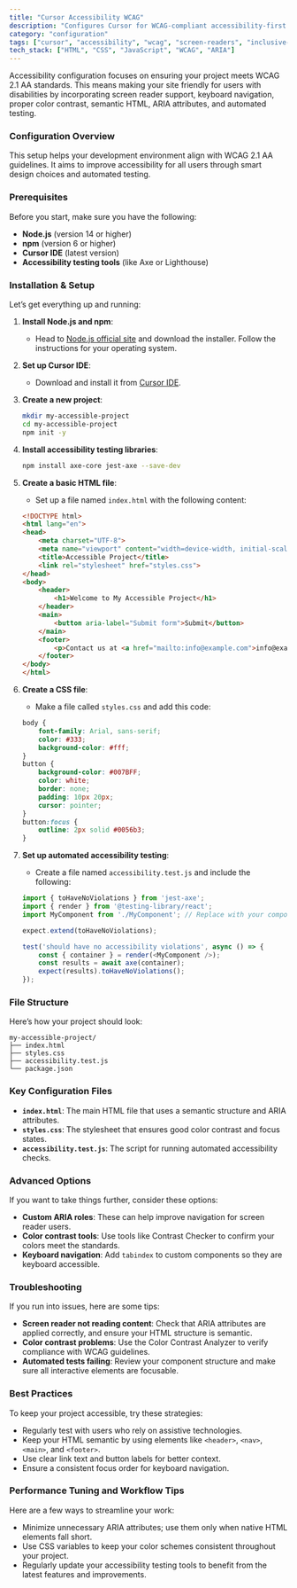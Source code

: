 ```yaml
---
title: "Cursor Accessibility WCAG"
description: "Configures Cursor for WCAG-compliant accessibility-first development with screen reader support and inclusive design patterns."
category: "configuration"
tags: ["cursor", "accessibility", "wcag", "screen-readers", "inclusive-design", "a11y"]
tech_stack: ["HTML", "CSS", "JavaScript", "WCAG", "ARIA"]
---
```


Accessibility configuration focuses on ensuring your project meets WCAG 2.1 AA standards. This means making your site friendly for users with disabilities by incorporating screen reader support, keyboard navigation, proper color contrast, semantic HTML, ARIA attributes, and automated testing.

### Configuration Overview
This setup helps your development environment align with WCAG 2.1 AA guidelines. It aims to improve accessibility for all users through smart design choices and automated testing.

### Prerequisites
Before you start, make sure you have the following:
- **Node.js** (version 14 or higher)
- **npm** (version 6 or higher)
- **Cursor IDE** (latest version)
- **Accessibility testing tools** (like Axe or Lighthouse)

### Installation & Setup
Let’s get everything up and running:

1. **Install Node.js and npm**:
   - Head to [Node.js official site](https://nodejs.org/) and download the installer. Follow the instructions for your operating system.

2. **Set up Cursor IDE**:
   - Download and install it from [Cursor IDE](https://cursor.so/).

3. **Create a new project**:
   ```bash
   mkdir my-accessible-project
   cd my-accessible-project
   npm init -y
   ```

4. **Install accessibility testing libraries**:
   ```bash
   npm install axe-core jest-axe --save-dev
   ```

5. **Create a basic HTML file**:
   - Set up a file named `index.html` with the following content:
   ```html
   <!DOCTYPE html>
   <html lang="en">
   <head>
       <meta charset="UTF-8">
       <meta name="viewport" content="width=device-width, initial-scale=1.0">
       <title>Accessible Project</title>
       <link rel="stylesheet" href="styles.css">
   </head>
   <body>
       <header>
           <h1>Welcome to My Accessible Project</h1>
       </header>
       <main>
           <button aria-label="Submit form">Submit</button>
       </main>
       <footer>
           <p>Contact us at <a href="mailto:info@example.com">info@example.com</a></p>
       </footer>
   </body>
   </html>
   ```

6. **Create a CSS file**:
   - Make a file called `styles.css` and add this code:
   ```css
   body {
       font-family: Arial, sans-serif;
       color: #333;
       background-color: #fff;
   }
   button {
       background-color: #007BFF;
       color: white;
       border: none;
       padding: 10px 20px;
       cursor: pointer;
   }
   button:focus {
       outline: 2px solid #0056b3;
   }
   ```

7. **Set up automated accessibility testing**:
   - Create a file named `accessibility.test.js` and include the following:
   ```javascript
   import { toHaveNoViolations } from 'jest-axe';
   import { render } from '@testing-library/react';
   import MyComponent from './MyComponent'; // Replace with your component

   expect.extend(toHaveNoViolations);

   test('should have no accessibility violations', async () => {
       const { container } = render(<MyComponent />);
       const results = await axe(container);
       expect(results).toHaveNoViolations();
   });
   ```

### File Structure
Here’s how your project should look:
```
my-accessible-project/
├── index.html
├── styles.css
├── accessibility.test.js
└── package.json
```

### Key Configuration Files
- **`index.html`**: The main HTML file that uses a semantic structure and ARIA attributes.
- **`styles.css`**: The stylesheet that ensures good color contrast and focus states.
- **`accessibility.test.js`**: The script for running automated accessibility checks.

### Advanced Options
If you want to take things further, consider these options:
- **Custom ARIA roles**: These can help improve navigation for screen reader users.
- **Color contrast tools**: Use tools like Contrast Checker to confirm your colors meet the standards.
- **Keyboard navigation**: Add `tabindex` to custom components so they are keyboard accessible.

### Troubleshooting
If you run into issues, here are some tips:
- **Screen reader not reading content**: Check that ARIA attributes are applied correctly, and ensure your HTML structure is semantic.
- **Color contrast problems**: Use the Color Contrast Analyzer to verify compliance with WCAG guidelines.
- **Automated tests failing**: Review your component structure and make sure all interactive elements are focusable.

### Best Practices
To keep your project accessible, try these strategies:
- Regularly test with users who rely on assistive technologies.
- Keep your HTML semantic by using elements like `<header>`, `<nav>`, `<main>`, and `<footer>`.
- Use clear link text and button labels for better context.
- Ensure a consistent focus order for keyboard navigation.

### Performance Tuning and Workflow Tips
Here are a few ways to streamline your work:
- Minimize unnecessary ARIA attributes; use them only when native HTML elements fall short.
- Use CSS variables to keep your color schemes consistent throughout your project.
- Regularly update your accessibility testing tools to benefit from the latest features and improvements.